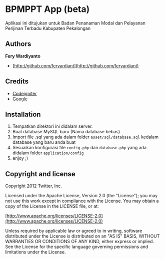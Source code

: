 # BPMPPT App (beta)

Aplikasi ini ditujukan untuk Badan Penanaman Modal dan Pelayanan Perijinan Terbadu Kabupaten Pekalongan

## Authors

**Fery Wardiyanto**

+ [http://github.com/feryardiant](http://github.com/feryardiant)

## Credits

+ [Codeigniter](http://ellislab.com/codeigniter)
+ [Google](https://google.com/)

## Installation

1. Tempatkan direktori ini didalam server.
1. Buat database MySQL baru (Nama database bebas)
1. Import file .sql yang ada dalam folder `asset/sql/database.sql` kedalam database yang baru anda buat
1. Sesuaikan konfigurasi file `config.php` dan `database.php` yang ada didalam folder `application/config`
1. enjoy ;)

## Copyright and license

Copyright 2012 Twitter, Inc.

Licensed under the Apache License, Version 2.0 (the "License");
you may not use this work except in compliance with the License.
You may obtain a copy of the License in the LICENSE file, or at:

  [http://www.apache.org/licenses/LICENSE-2.0](http://www.apache.org/licenses/LICENSE-2.0)

Unless required by applicable law or agreed to in writing, software
distributed under the License is distributed on an "AS IS" BASIS,
WITHOUT WARRANTIES OR CONDITIONS OF ANY KIND, either express or implied.
See the License for the specific language governing permissions and
limitations under the License.